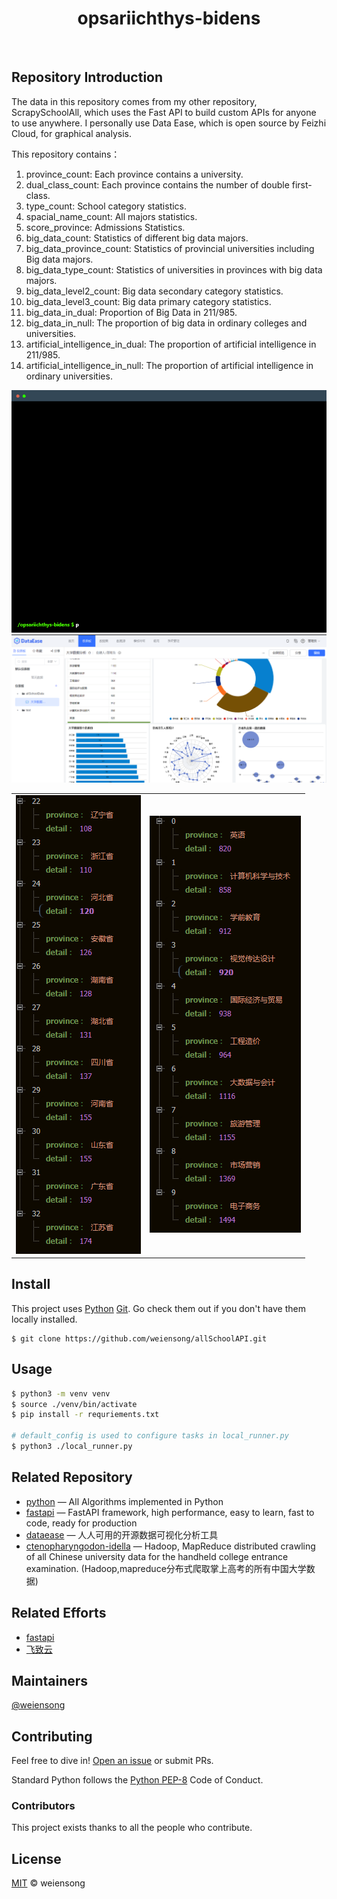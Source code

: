 <h1 align="center">opsariichthys-bidens</h1>

<p align="center">
<img src="https://img.shields.io/badge/python_-%3E%3D3.8-green" alt=""> <img src="https://img.shields.io/badge/license_-MIT-green" alt=""> <img src="https://img.shields.io/badge/pymysql-blue" alt=""> <img src="https://img.shields.io/badge/dataease-blue" alt="">  <img src="https://img.shields.io/badge/fastapi-blue" alt=""> 
</p>

## Repository Introduction

The data in this repository comes from my other repository, ScrapySchoolAll, which uses the Fast API to build custom APIs for anyone to use anywhere. I personally use Data Ease, which is open source by Feizhi Cloud, for graphical analysis.

This repository contains：

1. province_count: Each province contains a university.
2. dual_class_count: Each province contains the number of double first-class.
3. type_count: School category statistics.
4. spacial_name_count: All majors statistics.
5. score_province: Admissions Statistics.
6. big_data_count: Statistics of different big data majors.
7. big_data_province_count: Statistics of provincial universities including Big data majors.
8. big_data_type_count: Statistics of universities in provinces with big data majors.
9. big_data_level2_count: Big data secondary category statistics.
10. big_data_level3_count: Big data primary category statistics.
11. big_data_in_dual: Proportion of Big Data in 211/985.
12. big_data_in_null: The proportion of big data in ordinary colleges and universities.
13. artificial_intelligence_in_dual: The proportion of artificial intelligence in 211/985.
14. artificial_intelligence_in_null: The proportion of artificial intelligence in ordinary universities.


<table>
    <tr>
        <img src=img/terminal.gif alt="">
    </tr>
    <tr>
        <img src=img/img_1.png alt="">
    </tr>
    <tr>
        <td><img src=img/province.PNG alt=""></td>
        <td><img src=img/major.PNG alt=""></td>
    </tr>
</table>



## Install

This project uses [Python](https://www.python.org/) [Git](https://git-scm.com/). Go check them out if you don't have them locally installed.

```shell
$ git clone https://github.com/weiensong/allSchoolAPI.git
```



## Usage
```sh
$ python3 -m venv venv
$ source ./venv/bin/activate
$ pip install -r requriements.txt

# default_config is used to configure tasks in local_runner.py
$ python3 ./local_runner.py
```


## Related Repository

- [python](https://github.com/TheAlgorithms/Python) — All Algorithms implemented in Python
- [fastapi](https://github.com/tiangolo/fastapi) — FastAPI framework, high performance, easy to learn, fast to code, ready for production
- [dataease](https://github.com/dataease/dataeasen) — 人人可用的开源数据可视化分析工具
- [ctenopharyngodon-idella](https://github.com/weiensong/ctenopharyngodon-idella) — Hadoop, MapReduce distributed crawling of all Chinese university data for the handheld college entrance examination. (Hadoop,mapreduce分布式爬取掌上高考的所有中国大学数据)


## Related Efforts

- [fastapi](https://fastapi.tiangolo.com/)
- [飞致云](https://www.fit2cloud.com/)



## Maintainers

[@weiensong](https://github.com/weiensong)



## Contributing


Feel free to dive in! [Open an issue](https://github.com/weiensong/allSchoolAPI/issues) or submit PRs.

Standard Python follows the [Python PEP-8](https://peps.python.org/pep-0008/) Code of Conduct.


### Contributors

This project exists thanks to all the people who contribute.



## License

[MIT](https://github.com/weiensong/opsariichthys-bidens/blob/master/LICENSE) © weiensong

